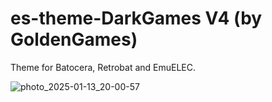 # es-theme-DarkGames V4 (by GoldenGames)
Theme for Batocera, Retrobat and EmuELEC.

![photo_2025-01-13_20-00-57](https://github.com/user-attachments/assets/45337151-e72d-4186-b8c6-ba2487daab67)
